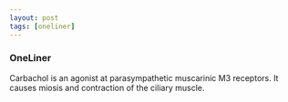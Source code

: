 ```yaml
---
layout: post
tags: [oneliner]
---
```



### OneLiner

Carbachol is an agonist at parasympathetic muscarinic M3 receptors. It causes miosis and contraction of the ciliary muscle.
